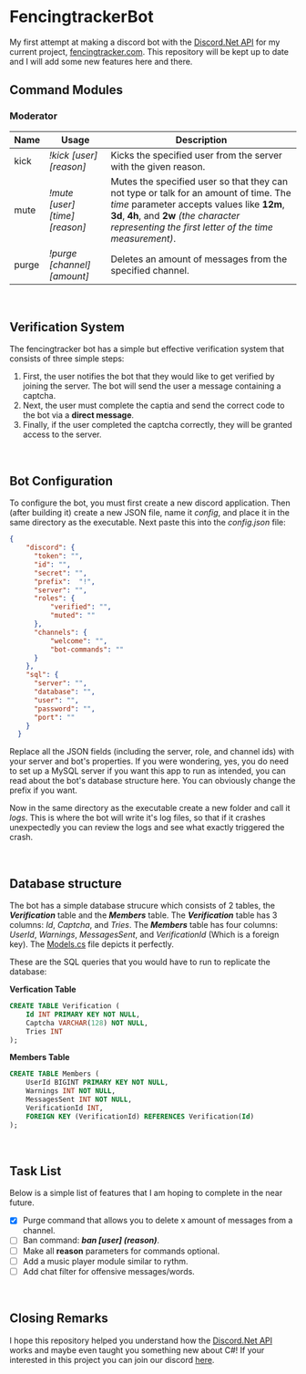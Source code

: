 # FencingtrackerBot
My first attempt at making a discord bot with the [Discord.Net API](https://github.com/discord-net/Discord.Net) for my current project, [fencingtracker.com](http://fencingtracker.com/).
This repository will be kept up to date and I will add some new features here and there.

## Command Modules

### Moderator
| Name    | Usage                          | Description                                                                                                                                                                                                                             |
|---------|--------------------------------|-----------------------------------------------------------------------------------------------------------------------------------------------------------------------------------------------------------------------------------------|
| kick    | *!kick [user] [reason]*        | Kicks the specified user from the server with the given reason.                                                                                                                                                                         |
| mute    | *!mute [user] [time] [reason]* | Mutes the specified user so that they can not type or talk for an amount of time. The *time* parameter accepts values like **12m**, **3d**, **4h**, and **2w** *(the character representing the first letter of the time measurement)*. |
| purge   | *!purge [channel] [amount]*    | Deletes an amount of messages from the specified channel.                                                                                                                                                                               |

<br>

## Verification System
The fencingtracker bot has a simple but effective verification system that consists of three simple steps:

1. First, the user notifies the bot that they would like to get verified by joining the server. The bot will send the user a message containing a captcha.
2. Next, the user must complete the captia and send the correct code to the bot via a **direct message**.
3. Finally, if the user completed the captcha correctly, they will be granted access to the server.

<br>

## Bot Configuration
To configure the bot, you must first create a new discord application. Then (after building it) create a new JSON file, name it *config*, and place it in the same directory as the executable. Next paste this into the *config.json* file:

```json
{
    "discord": {
      "token": "",
      "id": "",
      "secret": "",
      "prefix":  "!",
      "server": "",
      "roles": {
          "verified": "",
          "muted": ""
      },
      "channels": {
          "welcome": "",
          "bot-commands": ""
      } 
    },
    "sql": {
      "server": "",
      "database": "",
      "user": "",
      "password": "",
      "port": ""
    }
  }
  ```
  
  Replace all the JSON fields (including the server, role, and channel ids) with your server and bot's properties. If you were wondering, yes, you do need to set up a MySQL server if you want this app to run as intended, you can read about the bot's database structure here. You can obviously change the prefix if you want.  
  
  Now in the same directory as the executable create a new folder and call it *logs*. This is where the bot will write it's log files, so that if it crashes unexpectedly you can review the logs and see what exactly triggered the crash.

<br>

## Database structure
The bot has a simple database strucure which consists of 2 tables, the ***Verification*** table and the ***Members*** table. The ***Verification*** table has 3 columns: *Id*, *Captcha*, and *Tries*. The ***Members*** table has four columns: *UserId*, *Warnings*, *MessagesSent*, and *VerificationId* (Which is a foreign key). The [Models.cs](https://github.com/max-prihodk0/FencingtrackerBot/blob/main/VerificationBot/References/SQL/Models.cs) file depicts it perfectly.

These are the SQL queries that you would have to run to replicate the database:

**Verfication Table**
```sql
CREATE TABLE Verification (
    Id INT PRIMARY KEY NOT NULL,
    Captcha VARCHAR(128) NOT NULL,
    Tries INT
);
```

**Members Table**
```sql
CREATE TABLE Members (
    UserId BIGINT PRIMARY KEY NOT NULL,
    Warnings INT NOT NULL,
    MessagesSent INT NOT NULL,
    VerificationId INT,
    FOREIGN KEY (VerificationId) REFERENCES Verification(Id)
);
```

<br>

## Task List
Below is a simple list of features that I am hoping to complete in the near future.

- [x] Purge command that allows you to delete x amount of messages from a channel.
- [ ] Ban command: ***ban [user] (reason)***.
- [ ] Make all **reason** parameters for commands optional.
- [ ] Add a music player module similar to rythm.
- [ ] Add chat filter for offensive messages/words.

<br>

## Closing Remarks
I hope this repository helped you understand how the [Discord.Net API](https://github.com/discord-net/Discord.Net) works and maybe even taught you something new about C#!
If your interested in this project you can join our discord [here](https://discord.com/invite/NWFkyArGcp).

